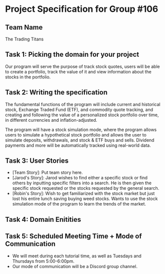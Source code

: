 # Project Specification for Group #106

## Team Name

The Trading Titans

## Task 1: Picking the domain for your project
Our program will serve the purpose of track stock quotes, users will be able to create a portfolio, track the value of 
it and view information about the stocks in the portfolio.

## Task 2: Writing the specification
The fundamental functions of the program will include current and historical stock, Exchange Traded Fund (ETF), and commodity quote tracking, 
and creating and following the value of a personalized stock portfolio over time, in different currencies and 
inflation-adjusted.

The program will have a stock simulation mode, where the program allows users to simulate a hypothetical stock portfolio 
and allows the user to simulate deposits, withdrawals, and stock & ETF buys and sells. Dividend payments and more will 
be automatically tracked using real-world data.


## Task 3: User Stories
- [Team Story]: Put team story here.
- [Jarod's Story]: Jarod wishes to find either a specific stock or find others by inputting specific filters into a search. He is then given the specific stock requested or the stocks requested by the general search.
- [Robin's Story]: Wish to get familiarized with the stock market but just lost his entire lunch saving 
buying weed stocks. Wants to use the stock simulation mode of the program to learn the trends of the market.

## Task 4: Domain Enitities

## Task 5: Scheduled Meeting Time + Mode of Communication
- We will meet during each tutorial time, as well as Tuesdays and Thursdays from 5:00-6:00pm.
- Our mode of communication will be a Discord group channel.
